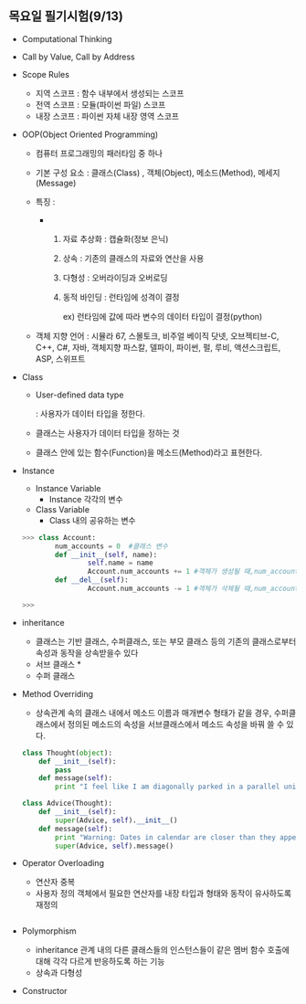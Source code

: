 ## 목요일 필기시험(9/13)

* Computational Thinking

* Call by Value, Call by Address

* Scope Rules
  * 지역 스코프 : 함수 내부에서 생성되는 스코프
  * 전역 스코프 : 모듈(파이썬 파일) 스코프
  * 내장 스코프 : 파이썬 자체 내장 영역 스코프

* OOP(Object Oriented Programming)

  * 컴퓨터 프로그래밍의 패러타임 중 하나

  * 기본 구성 요소 : 클래스(Class) , 객체(Object), 메소드(Method), 메세지(Message) 

  * 특징 :

    * 1. 자료 추상화 : 캡슐화(정보 은닉)

      2. 상속 : 기존의 클래스의 자료와 연산을 사용

      3. 다형성 : 오버라이딩과 오버로딩

      4. 동적 바인딩 : 런타임에 성격이 결정 

         ex) 런타임에 값에 따라 변수의 데이터 타입이 결정(python)

  * 객체 지향 언어 : 시뮬라 67, 스몰토크, 비주얼 베이직 닷넷, 오브젝티브-C, C++, C#, 자바, 객체지향 파스칼, 델파이, 파이썬, 펄, 루비, 액션스크립트, ASP, 스위프트

* Class

  * User-defined data type

    : 사용자가 데이터 타입을 정한다.

  * 클래스는 사용자가 데이터 타입을 정하는 것

  * 클래스 안에 있는 함수(Function)을 메소드(Method)라고 표현한다.

* Instance

  * Instance Variable
    * Instance 각각의 변수
  * Class Variable
    * Class 내의 공유하는 변수

  ```python
  >>> class Account:
          num_accounts = 0  #클래스 변수
          def __init__(self, name):
                  self.name = name
                  Account.num_accounts += 1 #객체가 생성될 때,num_accounts 개수를 1 증가시킴
          def __del__(self):
                  Account.num_accounts -= 1 #객체가 삭제될 때,num_accounts 개수를 1 감소시킴
  
  >>>
  ```


* inheritance
  * 클래스는 기반 클래스, 수퍼클래스, 또는 부모 클래스 등의 기존의 클래스로부터 속성과 동작을 상속받을수 있다
  * 서브 클래스
    * 
  * 수퍼 클래스

* Method Overriding

  * 상속관계 속의 클래스 내에서 메소드 이름과 매개변수 형태가 같을 경우, 수퍼클래스에서 정의된 메소드의 속성을 서브클래스에서 메소드 속성을 바꿔 쓸 수 있다.

  ```python
  class Thought(object):
      def __init__(self):
          pass
      def message(self):
          print "I feel like I am diagonally parked in a parallel universe."
  
  class Advice(Thought):
      def __init__(self):
          super(Advice, self).__init__()
      def message(self):
          print "Warning: Dates in calendar are closer than they appear"
          super(Advice, self).message()
  ```


* Operator Overloading

  * 연산자 중복
  * 사용자 정의 객체에서 필요한 연산자를 내장 타입과 형태와 동작이 유사하도록 재정의

  ```python
  
  ```


* Polymorphism
  * inheritance 관계 내의 다른 클래스들의 인스턴스들이 같은 멤버 함수 호출에 대해 각각 다르게 반응하도록 하는 기능
  * 상속과 다형성

* Constructor

